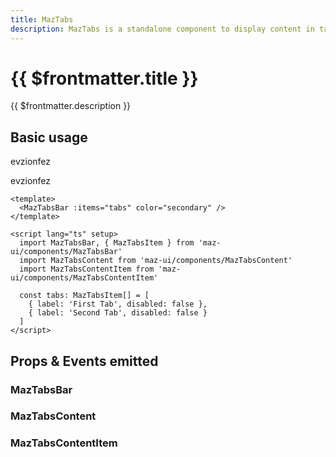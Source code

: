 ```yaml
---
title: MazTabs
description: MazTabs is a standalone component to display content in tabs with animations
---
```


# {{ $frontmatter.title }}

{{ $frontmatter.description }}

## Basic usage

<div style="position: relative;">
  <MazTabsBar :items="tabs" color="secondary" />
  <MazTabsContent>
    <MazTabsContentItem :tab="1">
      <p> evzionfez </p>
    </MazTabsContentItem>
    <MazTabsContentItem :tab="2">
      <p> evzionfez </p>
    </MazTabsContentItem>
  </MazTabsContent>
</div>

```vue
<template>
  <MazTabsBar :items="tabs" color="secondary" />
</template>

<script lang="ts" setup>
  import MazTabsBar, { MazTabsItem } from 'maz-ui/components/MazTabsBar'
  import MazTabsContent from 'maz-ui/components/MazTabsContent'
  import MazTabsContentItem from 'maz-ui/components/MazTabsContentItem'

  const tabs: MazTabsItem[] = [
    { label: 'First Tab', disabled: false },
    { label: 'Second Tab', disabled: false }
  ]
</script>
```

<script lang="ts" setup>
  import { MazTabsItem } from 'maz-ui/components/MazTabsBar'

  const tabs: MazTabsItem[] = [
    { label: 'First Tab', disabled: false },
    { label: 'Second Tab', disabled: false }
  ]
</script>

## Props & Events emitted

### MazTabsBar

<ComponentPropDoc component="MazTabsBar" />

### MazTabsContent

<ComponentPropDoc component="MazTabsContent" />

### MazTabsContentItem

<ComponentPropDoc component="MazTabsContentItem" />
